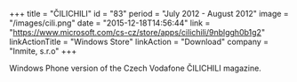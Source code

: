 +++
title = "ČILICHILI"
id = "83"
period = "July 2012 - August 2012"
image = "/images/cili.png"
date = "2015-12-18T14:56:44"
link = "https://www.microsoft.com/cs-cz/store/apps/cilichili/9nblggh0b1g2"
linkActionTitle = "Windows Store"
linkAction = "Download"
company = "Inmite, s.r.o"
+++

Windows Phone version of the Czech Vodafone ČILICHILI magazine.
